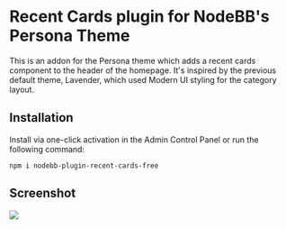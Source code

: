 # Recent Cards plugin for NodeBB's Persona Theme

This is an addon for the Persona theme which adds a recent cards component to the header of the homepage. It's inspired by the previous default theme, Lavender, which used Modern UI styling for the category layout.


## Installation

Install via one-click activation in the Admin Control Panel or run the following command:

    npm i nodebb-plugin-recent-cards-free


## Screenshot

![](http://i.imgur.com/V993A2v.png)
